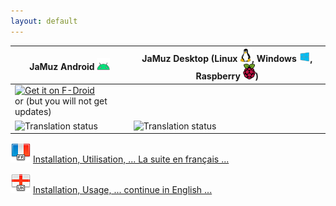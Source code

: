 ```yaml
---
layout: default
---
```


<script src="./download.js"></script>

| JaMuz Android ![JaMuz Android](img/android.png) | JaMuz Desktop (Linux ![JaMuz Desktop Linux](img/linux.png), Windows ![JaMuz Desktop Windows](img/windows.png), Raspberry ![JaMuz Desktop Raspberry](img/raspberry.png)) |
|--|--|
| [<img src="https://fdroid.gitlab.io/artwork/badge/get-it-on.png" alt="Get it on F-Droid" height="80">](https://f-droid.org/packages/org.phramusca.jamuz/) <BR/>or <span id="download-container-jamuz-android"></span> (but you will not get updates) | <span id="download-container-jamuz-desktop"></span> |
| ![Translation status](https://hosted.weblate.org/widgets/jamuz-remote/-/translations/multi-auto.svg) | ![Translation status](https://hosted.weblate.org/widgets/jamuz/-/translations/multi-auto.svg) |

<img src="img/flag_france.png" alt="French Flag"> [Installation, Utilisation, ... La suite en français ...](index-fr.html)

<img src="img/flag_england.png" alt="English Flag"> [Installation, Usage, ... continue in English ...](index-en.html)
